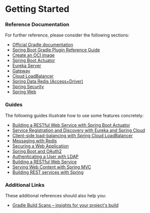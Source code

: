 # Getting Started

### Reference Documentation

For further reference, please consider the following sections:

* [Official Gradle documentation](https://docs.gradle.org)
* [Spring Boot Gradle Plugin Reference Guide](https://docs.spring.io/spring-boot/3.3.5/gradle-plugin)
* [Create an OCI image](https://docs.spring.io/spring-boot/3.3.5/gradle-plugin/packaging-oci-image.html)
* [Spring Boot Actuator](https://docs.spring.io/spring-boot/3.3.5/reference/actuator/index.html)
* [Eureka Server](https://docs.spring.io/spring-cloud-netflix/reference/spring-cloud-netflix.html#spring-cloud-eureka-server)
* [Gateway](https://docs.spring.io/spring-cloud-gateway/reference/spring-cloud-gateway-server-mvc.html)
* [Cloud LoadBalancer](https://docs.spring.io/spring-cloud-commons/reference/spring-cloud-commons/loadbalancer.html)
* [Spring Data Redis (Access+Driver)](https://docs.spring.io/spring-boot/3.3.5/reference/data/nosql.html#data.nosql.redis)
* [Spring Security](https://docs.spring.io/spring-boot/3.3.5/reference/web/spring-security.html)
* [Spring Web](https://docs.spring.io/spring-boot/3.3.5/reference/web/servlet.html)

### Guides

The following guides illustrate how to use some features concretely:

* [Building a RESTful Web Service with Spring Boot Actuator](https://spring.io/guides/gs/actuator-service/)
* [Service Registration and Discovery with Eureka and Spring Cloud](https://spring.io/guides/gs/service-registration-and-discovery/)
* [Client-side load-balancing with Spring Cloud LoadBalancer](https://spring.io/guides/gs/spring-cloud-loadbalancer/)
* [Messaging with Redis](https://spring.io/guides/gs/messaging-redis/)
* [Securing a Web Application](https://spring.io/guides/gs/securing-web/)
* [Spring Boot and OAuth2](https://spring.io/guides/tutorials/spring-boot-oauth2/)
* [Authenticating a User with LDAP](https://spring.io/guides/gs/authenticating-ldap/)
* [Building a RESTful Web Service](https://spring.io/guides/gs/rest-service/)
* [Serving Web Content with Spring MVC](https://spring.io/guides/gs/serving-web-content/)
* [Building REST services with Spring](https://spring.io/guides/tutorials/rest/)

### Additional Links

These additional references should also help you:

* [Gradle Build Scans – insights for your project's build](https://scans.gradle.com#gradle)

